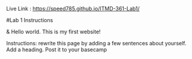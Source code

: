 Live Link : https://speed785.github.io/ITMD-361-Lab1/

#Lab 1 Instructions


<!DOCTYPE html>
<html lang=“en”>
<head>
	<meta charset=“UTF-8”>
	<title>ITMD-361 Internet Technologies and Web Design</title>
</head>
<body>
  <p>&amp; Hello world. This is my first website!</p>
  <p>Instructions: rewrite this page by adding a few sentences about yourself. Add a heading. Post it to your basecamp</p>
</body>
</html>
